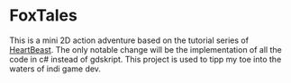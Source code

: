 # FoxTales

This is a mini 2D action adventure based on the tutorial series of [HeartBeast](https://www.youtube.com/watch?v=mAbG8Oi-SvQ&ab_channel=HeartBeast). The only notable change will be the implementation of all the code in c# instead of gdskript.
This project is used to tipp my toe into the waters of indi game dev.
